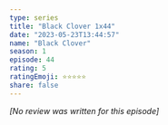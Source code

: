 ```yaml
---
type: series
title: "Black Clover 1x44"
date: "2023-05-23T13:44:57"
name: "Black Clover"
season: 1
episode: 44
rating: 5
ratingEmoji: ⭐️⭐️⭐️⭐️⭐️
share: false
---
```


_[No review was written for this episode]_
